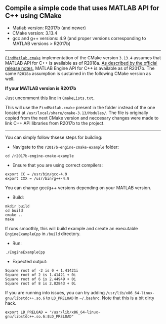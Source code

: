 ## Compile a simple code that uses MATLAB API for C++ using CMake

* Matlab version: R2017b (and newer)  
* CMake version: 3.13.4  
* gcc and g++ versions: 4.9 (and proper versions corresponding  to MATLAB versions > R2017b)

***

[`FindMatlab.cmake`](https://cmake.org/cmake/help/v3.13/module/FindMatlab.html) implementation of the CMake version `3.13.4` assumes that MATLAB API for C++ is available as of R2018a. [As described by the official release notes](https://www.mathworks.com/help/matlab/release-notes.html?rntext=C%2B%2B&startrelease=R2015aSP1&endrelease=R2018b&groupby=release&sortby=descending&searchHighlight=C%2B%2B), MATLAB Engine API for C++ is available as of R2017b. The same `R2018a` assumption is sustained in the following CMake version as well. 

**If your MATLAB version is R2017b**

Just uncomment [this line](https://github.com/agahkarakuzu/r2017b-engine-cmake-example/blob/05713a658e053fecd60d90803dc28f0fef7b21fa/CMakeLists.txt#L5) in `CmakeLists.txt`.  

This will use the `FindMatlab.cmake` present in the folder instead of the one located at `/usr/local/share/cmake-3.13/Modules/`. The file is originally copied from the next CMake version and neccesary changes were made to link C++ API libraries from R2017b to the project. 

*** 

You can simply follow thsese steps for building: 

* Navigate to the `r2017b-engine-cmake-example` folder:

```
cd /r2017b-engine-cmake-example
```
* Ensure that you are using correct compilers:

```
export CC = /usr/bin/gcc-4.9
export CXX = /usr/bin/g++-4.9
```

You can change gcc/g++ versions depending on your MATLAB version.

* Build: 

```
mkdir build 
cd build 
cmake .. 
make 
```
If runs smoothly, this will build example and create an executable `EngineExampleCpp` in `/build` directory.

* Run:

```
./EngineExampleCpp
```

* Expected output:

```
Square root of -2 is 0 + 1.41421i
Square root of 2 is 1.41421 + 0i
Square root of 6 is 2.44949 + 0i
Square root of 8 is 2.82843 + 0i
```

If you are running into issues, you can try adding `/usr/lib/x86_64-linux-gnu/libstdc++.so.6` to `LD_PRELOAD` in `~/.bashrc`. Note that this is a bit dirty hack.  

```
export LD_PRELOAD = "/usr/lib/x86_64-linux-gnu/libstdc++.so.6:$LD_PRELOAD"
```



